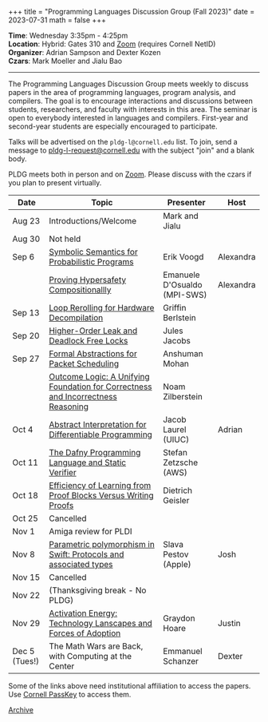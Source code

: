 +++
title = "Programming Languages Discussion Group (Fall 2023)"
date = 2023-07-31
math = false
+++

**Time**: Wednesday 3:35pm - 4:25pm <br/>
**Location**: Hybrid: Gates 310 and [Zoom][] (requires Cornell NetID) <br/>
**Organizer**: Adrian Sampson and Dexter Kozen <br/>
**Czars**: Mark Moeller and Jialu Bao

---

The Programming Languages Discussion Group meets weekly to discuss papers in the
area of programming languages, program analysis, and compilers. The goal is to
encourage interactions and discussions between students, researchers, and
faculty with interests in this area. The seminar is open to everybody interested
in languages and compilers. First-year and second-year students are especially
encouraged to participate. 

Talks will be advertised on the `pldg-l@cornell.edu` list. To join, send a
message to [pldg-l-request@cornell.edu][join-pldg] with the subject "join" and a
blank body.

PLDG meets both in person and on [Zoom][]. Please discuss with the czars if you
plan to present virtually.


| Date    | Topic                    | Presenter       | Host |
|---------|--------------------------|-----------------|------|
| Aug 23  | Introductions/Welcome    | Mark and Jialu  |      |
| Aug 30  | Not held                 |                 |      |
| Sep 6   | [Symbolic Semantics for Probabilistic Programs][sspp] | Erik Voogd      | Alexandra |
|         | [Proving Hypersafety Compositionallly][phc] | Emanuele D'Osualdo (MPI-SWS) | Alexandra |
| Sep 13  | [Loop Rerolling for Hardware Decompilation][lrhd]  | Griffin Berlstein |      |
| Sep 20  | [Higher-Order Leak and Deadlock Free Locks][deadlock]  | Jules Jacobs    |      |
| Sep 27  | [Formal Abstractions for Packet Scheduling][pifo]| Anshuman Mohan |      |
|         | [Outcome Logic: A Unifying Foundation for Correctness and Incorrectness Reasoning][olog] | Noam Zilberstein |      |
| Oct 4   | [Abstract Interpretation for Differentiable Programming][diffai] | Jacob Laurel (UIUC)  | Adrian |
| Oct 11  | [The Dafny Programming Language and Static Verifier][dafny] | Stefan Zetzsche (AWS) |      |
| Oct 18  | [Efficiency of Learning from Proof Blocks Versus Writing Proofs][poulsen] | Dietrich Geisler |      |
| Oct 25  | Cancelled                |                 |      |
| Nov 1   | Amiga review for PLDI    |                 |      |
| Nov 8   | [Parametric polymorphism in Swift: Protocols and associated types][slava-slides] | Slava Pestov (Apple)  | Josh |
| Nov 15  | Cancelled                |                 |      |
| Nov 22  | (Thanksgiving break - No PLDG)     |                 |      |
| Nov 29  | [Activation Energy: Technology Lanscapes and Forces of Adoption][graydon-slides]  | Graydon Hoare | Justin |
| Dec 5 (Tues!) | The Math Wars are Back, with Computing at the Center | Emmanuel Schanzer | Dexter |

Some of the links above need institutional affiliation to access the papers.
Use [Cornell PassKey](https://www.library.cornell.edu/services/apps/passkey)
to access them.

[Archive](../)

[join-pldg]: mailto:pldg-l-request@cornell.edu?subject=join
[zoom]: https://cornell.zoom.us/j/96036354065?pwd=UGRyRXVaTjhxczFoK3Q1bjYzVkRodz09
[sspp]: https://arxiv.org/abs/2307.09951
[phc]: https://arxiv.org/abs/2209.07448
[lrhd]: https://dl.acm.org/doi/pdf/10.1145/3591237
[deadlock]: https://dl.acm.org/doi/pdf/10.1145/3571229
[pifo]: https://arxiv.org/abs/2211.11659 
[olog]: https://doi.org/10.1145/3586045 
[diffai]: https://dl.acm.org/doi/abs/10.1145/3563324
[dafny]:/pldg/stefan-zetzsche.pdf
[poulsen]: https://dl.acm.org/doi/abs/10.1145/3545945.3569797
[graydon-slides]: http://d22yoqkt46k26p.cloudfront.net/graydon/talks/activation-energy.pdf
[slava-slides]: /pldg/slava-pestov.pdf
